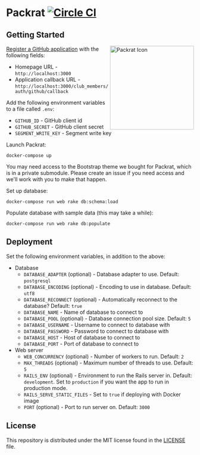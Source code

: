 # Packrat [![Circle CI](https://circleci.com/gh/hackclub/packrat.svg?style=svg)](https://circleci.com/gh/hackclub/packrat)

## Getting Started

[<img src="https://i.imgur.com/rCaTfnq.png" alt="Packrat Icon" width="225" align="right">](https://soundcloud.com/friendjonathanleung/mother-duckling-pack-rats)

[Register a GitHub application](https://github.com/settings/applications/new)
with the following fields:

- Homepage URL - `http://localhost:3000`
- Application callback URL - `http://localhost:3000/club_members/auth/github/callback`

Add the following environment variables to a file called `.env`:

- `GITHUB_ID` - GitHub client id
- `GITHUB_SECRET` - GitHub client secret
- `SEGMENT_WRITE_KEY` - Segment write key

Launch Packrat:

    docker-compose up

You may need access to the Bootstrap theme we bought for Packrat, which is in a
private submodule. Please create an issue if you need access and we'll work
with you to make that happen.

Set up database:

    docker-compose run web rake db:schema:load

Populate database with sample data (this may take a while):

    docker-compose run web rake db:populate

## Deployment

Set the following environment variables, in addition to the above:

- Database
  - `DATABASE_ADAPTER` (optional) - Database adapter to use. Default: `postgresql`
  - `DATABASE_ENCODING` (optional) - Encoding to use in database. Default: `utf8`
  - `DATABASE_RECONNECT` (optional) - Automatically reconnect to the database?
    Default: `true`
  - `DATABASE_NAME` - Name of database to connect to
  - `DATABASE_POOL` (optional) - Database connection pool size. Default: `5`
  - `DATABASE_USERNAME` - Username to connect to database with
  - `DATABASE_PASSWORD` - Password to connect to database with
  - `DATABASE_HOST` - Host of database to connect to
  - `DATABASE_PORT` - Port of database to connect to
- Web server
  - `WEB_CONCURRENCY` (optional) - Number of workers to run. Default: `2`
  - `MAX_THREADS` (optional) - Maximum number of threads to use. Default: `5`
  - `RAILS_ENV` (optional) - Environment to run the Rails server in. Default:
    `development`. Set to `production` if you want the app to run in production
    mode.
  - `RAILS_SERVE_STATIC_FILES` - Set to `true` if deploying with Docker image
  - `PORT` (optional) - Port to run server on. Default: `3000`

## License

This repository is distributed under the MIT license found in the
[LICENSE](./LICENSE) file.
